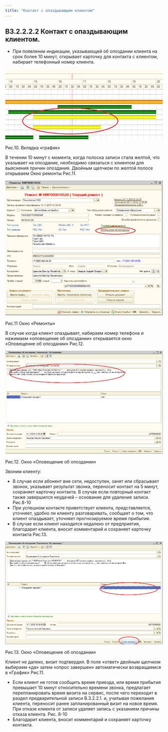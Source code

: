 ```yaml
---
title: "Контакт с опаздывающим клиентом"
---
```


## В3.2.2.2.2 Контакт с опаздывающим клиентом.

-   При появлении индикации, указывающей об опоздании клиента на срок более 10 минут, открывает карточку для контакта с клиентом, набирает телефонный номер клиента.

![](KBO/_attach/lu106561td1wc_tmp_bfd7272a74a04aab.png)

Рис.10. Вкладка «график»

В течении 10 минут с момента, когда полоска записи стала желтой, что указывает на опоздание, необходимо связаться с клиентом для выяснения причин опоздания. Двойным щелчком по желтой полосе открываем Окно ремонты Рис.11.

![](KBO/_attach/lu106561td1wc_tmp_cdb74bbd80e3cced.png)

Рис.11 Окно «Ремонты»

В случае когда клиент опаздывает, набираем номер телефона и нажимаем «оповещение об опоздании» открывается окно «Оповещение об опоздании» Рис.12.

![](KBO/_attach/lu106561td1wc_tmp_74683720b7be7e29.png)

Рис.12. Окно «Оповещение об опоздании»

Звоним клиенту:

-   В случае если абонент вне сети, недоступен, занят или сбрасывает звонок, указывает результат звонка, переносит контакт на 5 минут, сохраняет карточку контакта. В случае если повторный контакт также завершился неудачей – основание для удаления записи. Рис.8-10    
-   При успешном контакте приветствует клиента, представляется, уточняет, удобно ли клиенту разговаривать, сообщает о том, что клиент опаздывает, уточняет прогнозируемое время прибытия.
-   В случае если клиент находится недалеко от предприятия, благодарит клиента, вносит комментарий и сохраняет карточку контакта Рис.13.

![](KBO/_attach/lu106561td1wc_tmp_c017fbc48094e323.png)

Рис.13. Окно «Оповещение об опоздании»

Клиент не далеко, визит подтвердил. В поле «ответ» двойным щелчком выбираем «да» затем «опрос завершен» автоматически возвращаемся в «График» Рис.11.

-   Если клиент не готов сообщить время приезда, или время прибытия превышает 10 минут относительно времени звонка, предлагает перепланировать время визита на сервис, после чего переходит в раздел предварительной записи В.3.2.2.1. и, учитывая пожелания клиента, переносит ранее запланированный визит на новое время. При отказе клиента от записи удаляет запись с указанием причины отказа клиента. Рис. 8-10  
-   Благодарит клиента, вносит комментарий и сохраняет карточку контакта.

